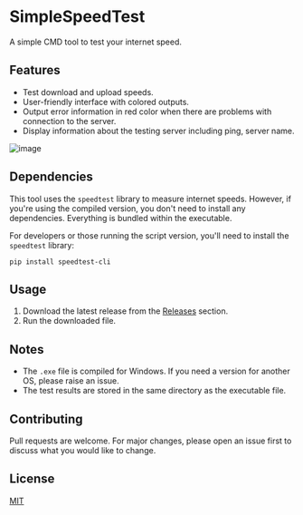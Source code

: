 # SimpleSpeedTest

A simple CMD tool to test your internet speed.

## Features

- Test download and upload speeds.
- User-friendly interface with colored outputs.
- Output error information in red color when there are problems with connection to the server.
- Display information about the testing server including ping, server name.

![image](https://github.com/maksimkfive/SimpleSpeedTest/assets/109814868/f4d5a05f-9b8d-4e91-9788-30bbcba8e674)






## Dependencies

This tool uses the `speedtest` library to measure internet speeds. However, if you're using the compiled version, you don't need to install any dependencies. Everything is bundled within the executable.

For developers or those running the script version, you'll need to install the `speedtest` library:

`pip install speedtest-cli`

## Usage

1. Download the latest release from the [Releases](https://github.com/maksimkfive/SimpleSpeedTest/releases) section.
2. Run the downloaded file.

## Notes

- The `.exe` file is compiled for Windows. If you need a version for another OS, please raise an issue.
- The test results are stored in the same directory as the executable file.

## Contributing

Pull requests are welcome. For major changes, please open an issue first to discuss what you would like to change.

## License

[MIT](https://choosealicense.com/licenses/mit/)
